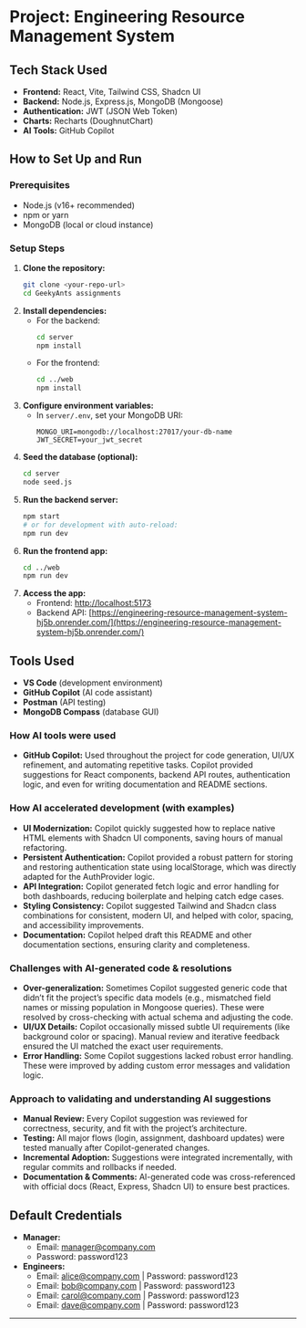 # Project: Engineering Resource Management System

## Tech Stack Used
- **Frontend:** React, Vite, Tailwind CSS, Shadcn UI
- **Backend:** Node.js, Express.js, MongoDB (Mongoose)
- **Authentication:** JWT (JSON Web Token)
- **Charts:** Recharts (DoughnutChart)
- **AI Tools:** GitHub Copilot

## How to Set Up and Run

### Prerequisites
- Node.js (v16+ recommended)
- npm or yarn
- MongoDB (local or cloud instance)

### Setup Steps
1. **Clone the repository:**
   ```bash
   git clone <your-repo-url>
   cd GeekyAnts assignments
   ```
2. **Install dependencies:**
   - For the backend:
     ```bash
     cd server
     npm install
     ```
   - For the frontend:
     ```bash
     cd ../web
     npm install
     ```
3. **Configure environment variables:**
   - In `server/.env`, set your MongoDB URI:
     ```env
     MONGO_URI=mongodb://localhost:27017/your-db-name
     JWT_SECRET=your_jwt_secret
     ```
4. **Seed the database (optional):**
   ```bash
   cd server
   node seed.js
   ```
5. **Run the backend server:**
   ```bash
   npm start
   # or for development with auto-reload:
   npm run dev
   ```
6. **Run the frontend app:**
   ```bash
   cd ../web
   npm run dev
   ```
7. **Access the app:**
   - Frontend: [http://localhost:5173](http://localhost:5173)
   - Backend API: [https://engineering-resource-management-system-hj5b.onrender.com/](https://engineering-resource-management-system-hj5b.onrender.com/)

## Tools Used
- **VS Code** (development environment)
- **GitHub Copilot** (AI code assistant)
- **Postman** (API testing)
- **MongoDB Compass** (database GUI)

### How AI tools were used 
- **GitHub Copilot:** Used throughout the project for code generation, UI/UX refinement, and automating repetitive tasks. Copilot provided suggestions for React components, backend API routes, authentication logic, and even for writing documentation and README sections.

### How AI accelerated development (with examples)
- **UI Modernization:** Copilot quickly suggested how to replace native HTML elements with Shadcn UI components, saving hours of manual refactoring.
- **Persistent Authentication:** Copilot provided a robust pattern for storing and restoring authentication state using localStorage, which was directly adapted for the AuthProvider logic.
- **API Integration:** Copilot generated fetch logic and error handling for both dashboards, reducing boilerplate and helping catch edge cases.
- **Styling Consistency:** Copilot suggested Tailwind and Shadcn class combinations for consistent, modern UI, and helped with color, spacing, and accessibility improvements.
- **Documentation:** Copilot helped draft this README and other documentation sections, ensuring clarity and completeness.

### Challenges with AI-generated code & resolutions
- **Over-generalization:** Sometimes Copilot suggested generic code that didn’t fit the project’s specific data models (e.g., mismatched field names or missing population in Mongoose queries). These were resolved by cross-checking with actual schema and adjusting the code.
- **UI/UX Details:** Copilot occasionally missed subtle UI requirements (like background color or spacing). Manual review and iterative feedback ensured the UI matched the exact user requirements.
- **Error Handling:** Some Copilot suggestions lacked robust error handling. These were improved by adding custom error messages and validation logic.

### Approach to validating and understanding AI suggestions
- **Manual Review:** Every Copilot suggestion was reviewed for correctness, security, and fit with the project’s architecture.
- **Testing:** All major flows (login, assignment, dashboard updates) were tested manually after Copilot-generated changes.
- **Incremental Adoption:** Suggestions were integrated incrementally, with regular commits and rollbacks if needed.
- **Documentation & Comments:** AI-generated code was cross-referenced with official docs (React, Express, Shadcn UI) to ensure best practices.

## Default Credentials

- **Manager:**
  - Email: manager@company.com
  - Password: password123
- **Engineers:**
  - Email: alice@company.com | Password: password123
  - Email: bob@company.com   | Password: password123
  - Email: carol@company.com | Password: password123
  - Email: dave@company.com  | Password: password123

---
